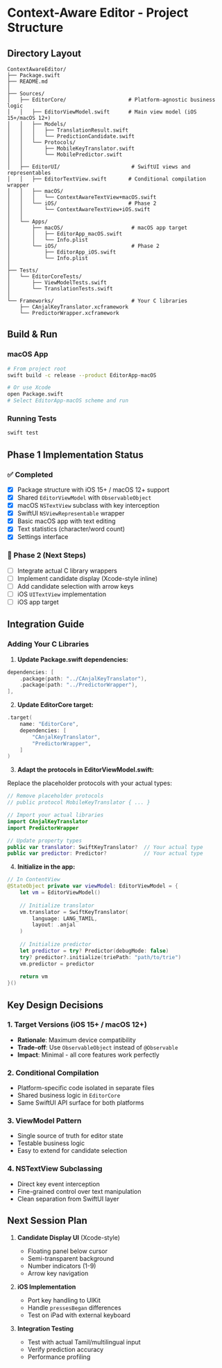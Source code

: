 # Context-Aware Editor - Project Structure

## Directory Layout

```
ContextAwareEditor/
├── Package.swift
├── README.md
│
├── Sources/
│   ├── EditorCore/                    # Platform-agnostic business logic
│   │   ├── EditorViewModel.swift      # Main view model (iOS 15+/macOS 12+)
│   │   ├── Models/
│   │   │   ├── TranslationResult.swift
│   │   │   └── PredictionCandidate.swift
│   │   └── Protocols/
│   │       ├── MobileKeyTranslator.swift
│   │       └── MobilePredictor.swift
│   │
│   ├── EditorUI/                       # SwiftUI views and representables
│   │   ├── EditorTextView.swift       # Conditional compilation wrapper
│   │   ├── macOS/
│   │   │   └── ContextAwareTextView+macOS.swift
│   │   └── iOS/                       # Phase 2
│   │       └── ContextAwareTextView+iOS.swift
│   │
│   └── Apps/
│       ├── macOS/                      # macOS app target
│       │   ├── EditorApp_macOS.swift
│       │   └── Info.plist
│       └── iOS/                        # Phase 2
│           ├── EditorApp_iOS.swift
│           └── Info.plist
│
├── Tests/
│   └── EditorCoreTests/
│       ├── ViewModelTests.swift
│       └── TranslationTests.swift
│
└── Frameworks/                         # Your C libraries
    ├── CAnjalKeyTranslator.xcframework
    └── PredictorWrapper.xcframework
```

## Build & Run

### macOS App

```bash
# From project root
swift build -c release --product EditorApp-macOS

# Or use Xcode
open Package.swift
# Select EditorApp-macOS scheme and run
```

### Running Tests

```bash
swift test
```

## Phase 1 Implementation Status

### ✅ Completed
- [x] Package structure with iOS 15+ / macOS 12+ support
- [x] Shared `EditorViewModel` with `ObservableObject`
- [x] macOS `NSTextView` subclass with key interception
- [x] SwiftUI `NSViewRepresentable` wrapper
- [x] Basic macOS app with text editing
- [x] Text statistics (character/word count)
- [x] Settings interface

### 🚧 Phase 2 (Next Steps)
- [ ] Integrate actual C library wrappers
- [ ] Implement candidate display (Xcode-style inline)
- [ ] Add candidate selection with arrow keys
- [ ] iOS `UITextView` implementation
- [ ] iOS app target

## Integration Guide

### Adding Your C Libraries

1. **Update Package.swift dependencies:**

```swift
dependencies: [
    .package(path: "../CAnjalKeyTranslator"),
    .package(path: "../PredictorWrapper"),
],
```

2. **Update EditorCore target:**

```swift
.target(
    name: "EditorCore",
    dependencies: [
        "CAnjalKeyTranslator",
        "PredictorWrapper",
    ]
)
```

3. **Adapt the protocols in EditorViewModel.swift:**

Replace the placeholder protocols with your actual types:

```swift
// Remove placeholder protocols
// public protocol MobileKeyTranslator { ... }

// Import your actual libraries
import CAnjalKeyTranslator
import PredictorWrapper

// Update property types
public var translator: SwiftKeyTranslator?  // Your actual type
public var predictor: Predictor?            // Your actual type
```

4. **Initialize in the app:**

```swift
// In ContentView
@StateObject private var viewModel: EditorViewModel = {
    let vm = EditorViewModel()
    
    // Initialize translator
    vm.translator = SwiftKeyTranslator(
        language: LANG_TAMIL,
        layout: .anjal
    )
    
    // Initialize predictor
    let predictor = try? Predictor(debugMode: false)
    try? predictor?.initialize(triePath: "path/to/trie")
    vm.predictor = predictor
    
    return vm
}()
```

## Key Design Decisions

### 1. Target Versions (iOS 15+ / macOS 12+)
- **Rationale**: Maximum device compatibility
- **Trade-off**: Use `ObservableObject` instead of `@Observable`
- **Impact**: Minimal - all core features work perfectly

### 2. Conditional Compilation
- Platform-specific code isolated in separate files
- Shared business logic in `EditorCore`
- Same SwiftUI API surface for both platforms

### 3. ViewModel Pattern
- Single source of truth for editor state
- Testable business logic
- Easy to extend for candidate selection

### 4. NSTextView Subclassing
- Direct key event interception
- Fine-grained control over text manipulation
- Clean separation from SwiftUI layer

## Next Session Plan

1. **Candidate Display UI** (Xcode-style)
   - Floating panel below cursor
   - Semi-transparent background
   - Number indicators (1-9)
   - Arrow key navigation

2. **iOS Implementation**
   - Port key handling to UIKit
   - Handle `pressesBegan` differences
   - Test on iPad with external keyboard

3. **Integration Testing**
   - Test with actual Tamil/multilingual input
   - Verify prediction accuracy
   - Performance profiling
